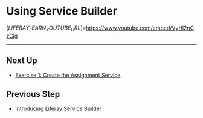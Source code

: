# Using Service Builder

[$LIFERAY_LEARN_YOUTUBE_URL$]=https://www.youtube.com/embed/VyHl2nCzClg

---

## Next Up

* [Exercise 1: Create the Assignment Service](./exercise-1-create-the-assignment-service.md) 

## Previous Step

* [Introducing Liferay Service Builder](./introducing-liferay-service-builder.md)